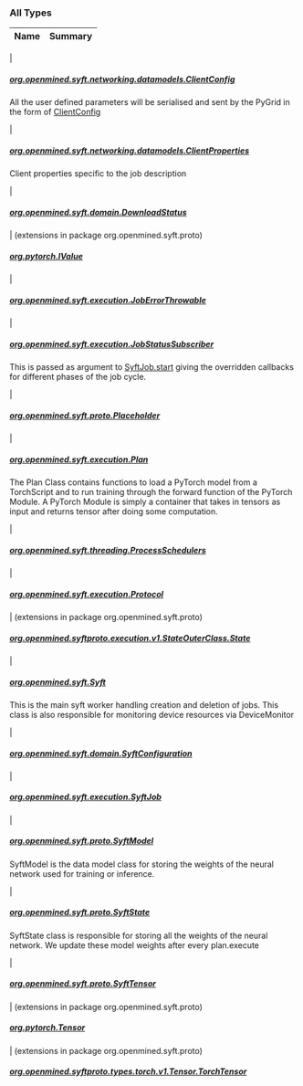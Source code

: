 

### All Types

| Name | Summary |
|---|---|
|

##### [org.openmined.syft.networking.datamodels.ClientConfig](../org.openmined.syft.networking.datamodels/-client-config/index.md)

All the user defined parameters will be serialised and sent by the PyGrid in the form of [ClientConfig](../org.openmined.syft.networking.datamodels/-client-config/index.md)


|

##### [org.openmined.syft.networking.datamodels.ClientProperties](../org.openmined.syft.networking.datamodels/-client-properties/index.md)

Client properties specific to the job description


|

##### [org.openmined.syft.domain.DownloadStatus](../org.openmined.syft.domain/-download-status/index.md)


| (extensions in package org.openmined.syft.proto)

##### [org.pytorch.IValue](../org.openmined.syft.proto/org.pytorch.-i-value/index.md)


|

##### [org.openmined.syft.execution.JobErrorThrowable](../org.openmined.syft.execution/-job-error-throwable/index.md)


|

##### [org.openmined.syft.execution.JobStatusSubscriber](../org.openmined.syft.execution/-job-status-subscriber/index.md)

This is passed as argument to [SyftJob.start](../org.openmined.syft.execution/-syft-job/start.md) giving the overridden callbacks for different phases of the job cycle.


|

##### [org.openmined.syft.proto.Placeholder](../org.openmined.syft.proto/-placeholder/index.md)


|

##### [org.openmined.syft.execution.Plan](../org.openmined.syft.execution/-plan/index.md)

The Plan Class contains functions to load a PyTorch model from a TorchScript and
to run training through the forward function of the PyTorch Module.
A PyTorch Module is simply a container that takes in tensors as input and returns
tensor after doing some computation.


|

##### [org.openmined.syft.threading.ProcessSchedulers](../org.openmined.syft.threading/-process-schedulers/index.md)


|

##### [org.openmined.syft.execution.Protocol](../org.openmined.syft.execution/-protocol/index.md)


| (extensions in package org.openmined.syft.proto)

##### [org.openmined.syftproto.execution.v1.StateOuterClass.State](../org.openmined.syft.proto/org.openmined.syftproto.execution.v1.-state-outer-class.-state/index.md)


|

##### [org.openmined.syft.Syft](../org.openmined.syft/-syft/index.md)

This is the main syft worker handling creation and deletion of jobs. This class is also responsible for monitoring device resources via DeviceMonitor


|

##### [org.openmined.syft.domain.SyftConfiguration](../org.openmined.syft.domain/-syft-configuration/index.md)


|

##### [org.openmined.syft.execution.SyftJob](../org.openmined.syft.execution/-syft-job/index.md)


|

##### [org.openmined.syft.proto.SyftModel](../org.openmined.syft.proto/-syft-model/index.md)

SyftModel is the data model class for storing the weights of the neural network used for
training or inference.


|

##### [org.openmined.syft.proto.SyftState](../org.openmined.syft.proto/-syft-state/index.md)

SyftState class is responsible for storing all the weights of the neural network.
We update these model weights after every plan.execute


|

##### [org.openmined.syft.proto.SyftTensor](../org.openmined.syft.proto/-syft-tensor/index.md)


| (extensions in package org.openmined.syft.proto)

##### [org.pytorch.Tensor](../org.openmined.syft.proto/org.pytorch.-tensor/index.md)


| (extensions in package org.openmined.syft.proto)

##### [org.openmined.syftproto.types.torch.v1.Tensor.TorchTensor](../org.openmined.syft.proto/org.openmined.syftproto.types.torch.v1.-tensor.-torch-tensor/index.md)


